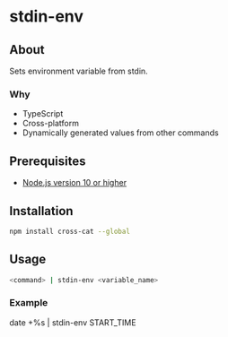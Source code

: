 # stdin-env

## About

Sets environment variable from stdin.

### Why

- TypeScript
- Cross-platform
- Dynamically generated values from other commands

## Prerequisites

- [Node.js version 10 or higher](https://nodejs.org/en/download/)

## Installation

```bash
npm install cross-cat --global
```

## Usage

```bash
<command> | stdin-env <variable_name>
```

### Example
date +%s | stdin-env START_TIME